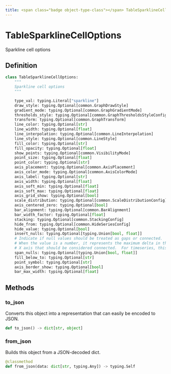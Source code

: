 ```yaml
---
title: <span class="badge object-type-class"></span> TableSparklineCellOptions
---
```

# <span class="badge object-type-class"></span> TableSparklineCellOptions

Sparkline cell options

## Definition

```python
class TableSparklineCellOptions:
    """
    Sparkline cell options
    """

    type_val: typing.Literal["sparkline"]
    draw_style: typing.Optional[common.GraphDrawStyle]
    gradient_mode: typing.Optional[common.GraphGradientMode]
    thresholds_style: typing.Optional[common.GraphThresholdsStyleConfig]
    transform: typing.Optional[common.GraphTransform]
    line_color: typing.Optional[str]
    line_width: typing.Optional[float]
    line_interpolation: typing.Optional[common.LineInterpolation]
    line_style: typing.Optional[common.LineStyle]
    fill_color: typing.Optional[str]
    fill_opacity: typing.Optional[float]
    show_points: typing.Optional[common.VisibilityMode]
    point_size: typing.Optional[float]
    point_color: typing.Optional[str]
    axis_placement: typing.Optional[common.AxisPlacement]
    axis_color_mode: typing.Optional[common.AxisColorMode]
    axis_label: typing.Optional[str]
    axis_width: typing.Optional[float]
    axis_soft_min: typing.Optional[float]
    axis_soft_max: typing.Optional[float]
    axis_grid_show: typing.Optional[bool]
    scale_distribution: typing.Optional[common.ScaleDistributionConfig]
    axis_centered_zero: typing.Optional[bool]
    bar_alignment: typing.Optional[common.BarAlignment]
    bar_width_factor: typing.Optional[float]
    stacking: typing.Optional[common.StackingConfig]
    hide_from: typing.Optional[common.HideSeriesConfig]
    hide_value: typing.Optional[bool]
    insert_nulls: typing.Optional[typing.Union[bool, float]]
    # Indicate if null values should be treated as gaps or connected.
    # When the value is a number, it represents the maximum delta in the
    # X axis that should be considered connected.  For timeseries, this is milliseconds
    span_nulls: typing.Optional[typing.Union[bool, float]]
    fill_below_to: typing.Optional[str]
    point_symbol: typing.Optional[str]
    axis_border_show: typing.Optional[bool]
    bar_max_width: typing.Optional[float]
```
## Methods

### <span class="badge object-method"></span> to_json

Converts this object into a representation that can easily be encoded to JSON.

```python
def to_json() -> dict[str, object]
```

### <span class="badge object-method"></span> from_json

Builds this object from a JSON-decoded dict.

```python
@classmethod
def from_json(data: dict[str, typing.Any]) -> typing.Self
```

